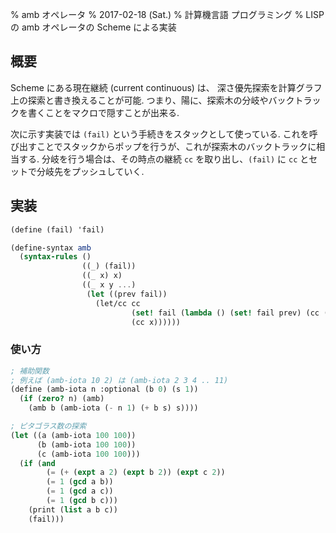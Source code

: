 % amb オペレータ
% 2017-02-18 (Sat.)
% 計算機言語 プログラミング
% LISP の amb オペレータの Scheme による実装

## 概要
Scheme にある現在継続 (current continuous) は、
深さ優先探索を計算グラフ上の探索と書き換えることが可能.
つまり、陽に、探索木の分岐やバックトラックを書くことをマクロで隠すことが出来る.

次に示す実装では `(fail)` という手続きをスタックとして使っている.
これを呼び出すことでスタックからポップを行うが、これが探索木のバックトラックに相当する.
分岐を行う場合は、その時点の継続 `cc` を取り出し、`(fail)` に `cc` とセットで分岐先をプッシュしていく.

## 実装

```scheme
(define (fail) 'fail)

(define-syntax amb
  (syntax-rules ()
                ((_) (fail))
                ((_ x) x)
                ((_ x y ...)
                 (let ((prev fail))
                   (let/cc cc
                           (set! fail (lambda () (set! fail prev) (cc (amb y ...))))
                           (cc x))))))
```

### 使い方

```scheme
; 補助関数
; 例えば (amb-iota 10 2) は (amb-iota 2 3 4 .. 11)
(define (amb-iota n :optional (b 0) (s 1))
  (if (zero? n) (amb)
    (amb b (amb-iota (- n 1) (+ b s) s))))

; ピタゴラス数の探索
(let ((a (amb-iota 100 100))
      (b (amb-iota 100 100))
      (c (amb-iota 100 100)))
  (if (and
        (= (+ (expt a 2) (expt b 2)) (expt c 2))
        (= 1 (gcd a b))
        (= 1 (gcd a c))
        (= 1 (gcd b c)))
    (print (list a b c))
    (fail)))
```
